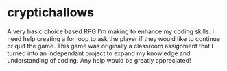 # cryptichallows
A very basic choice based RPG I'm making to enhance my coding skills. 
I need help creating a for loop to ask the player if they would like to continue or quit the game.
This game was originally a classroom assignment that I turned into an independant project to expand my knowledge and understanding
of coding. Any help would be greatly appreciated!
